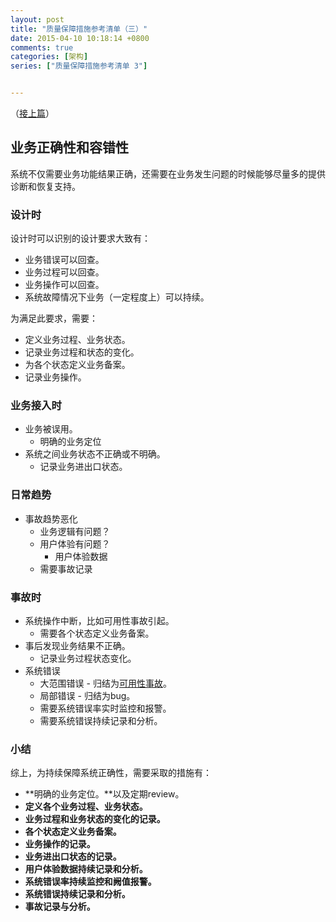 ```yaml
---
layout: post
title: "质量保障措施参考清单（三）"
date: 2015-04-10 10:18:14 +0800
comments: true
categories: [架构]
series: ["质量保障措施参考清单 3"]


---
```



（[接上篇](/blog/2015/04/10/resilient2/)）

<!-- more -->

 

## 业务正确性和容错性
系统不仅需要业务功能结果正确，还需要在业务发生问题的时候能够尽量多的提供诊断和恢复支持。

### 设计时
设计时可以识别的设计要求大致有：

* 业务错误可以回查。
* 业务过程可以回查。  
* 业务操作可以回查。
* 系统故障情况下业务（一定程度上）可以持续。

	
为满足此要求，需要：  

* 定义业务过程、业务状态。
* 记录业务过程和状态的变化。
* 为各个状态定义业务备案。
* 记录业务操作。


### 业务接入时

* 业务被误用。
	* 明确的业务定位
* 系统之间业务状态不正确或不明确。
	* 记录业务进出口状态。


### 日常趋势
* 事故趋势恶化
	* 业务逻辑有问题？
	* 用户体验有问题？
		* 用户体验数据
	* 需要事故记录



	
### 事故时
* 系统操作中断，比如可用性事故引起。
	* 需要各个状态定义业务备案。
* 事后发现业务结果不正确。
	* 记录业务过程状态变化。
* 系统错误
	* 大范围错误 - 归结为[可用性事故][1]。
	* 局部错误 - 归结为bug。
	* 需要系统错误率实时监控和报警。
	* 需要系统错误持续记录和分析。


### 小结
综上，为持续保障系统正确性，需要采取的措施有：

* **明确的业务定位。**以及定期review。
* **定义各个业务过程、业务状态。**
* **业务过程和业务状态的变化的记录。**
* **各个状态定义业务备案。**
* **业务操作的记录。**
* **业务进出口状态的记录。**
* **用户体验数据持续记录和分析。**
* **系统错误率持续监控和阙值报警。**
* **系统错误持续记录和分析。**
* **事故记录与分析。**







[1]: /blog/2015/04/10/resilient2/